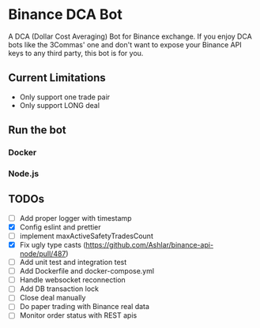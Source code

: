 # Binance DCA Bot

A DCA (Dollar Cost Averaging) Bot for Binance exchange.
If you enjoy DCA bots like the 3Commas' one and don't want to expose your Binance API keys to any third party, this bot is for you.

## Current Limitations

- Only support one trade pair
- Only support LONG deal

## Run the bot

### Docker

### Node.js

## TODOs

- [ ] Add proper logger with timestamp
- [x] Config eslint and prettier
- [ ] implement maxActiveSafetyTradesCount
- [x] Fix ugly type casts (https://github.com/Ashlar/binance-api-node/pull/487)
- [ ] Add unit test and integration test
- [ ] Add Dockerfile and docker-compose.yml
- [ ] Handle websocket reconnection
- [ ] Add DB transaction lock
- [ ] Close deal manually
- [ ] Do paper trading with Binance real data
- [ ] Monitor order status with REST apis
